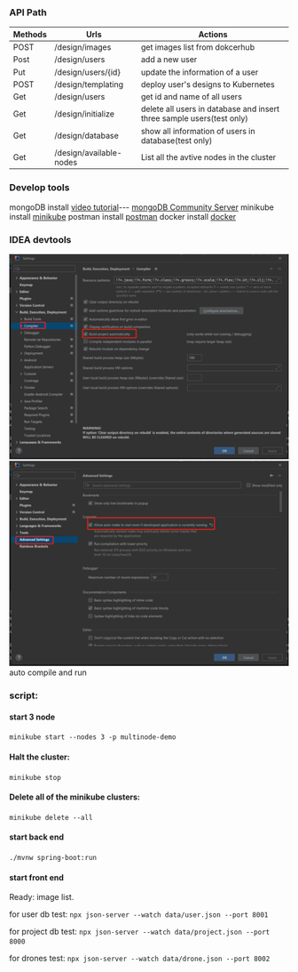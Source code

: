 ### API Path

| Methods | Urls | Actions |
| ---------- | ------- | -------- |
| POST | /design/images | get images list from dokcerhub |
| Post | /design/users | add a new user |
| Put | /design/users/{id} | update the information of a user |
| POST | /design/templating | deploy user's designs to Kubernetes|
| Get | /design/users | get id and name of all users |
| Get | /design/initialize | delete all users in database and insert three sample users(test only) |
| Get | /design/database | show all information of users in database(test only) |
| Get | /design/available-nodes | List all the avtive nodes in the cluster |

### Develop tools
mongoDB install  [video tutorial](https://www.youtube.com/watch?v=Ph1Z97X6xno&t=448s)--- [mongoDB Community Server](https://www.mongodb.com/try/download/community)
minikube install [minikube](https://minikube.sigs.k8s.io/docs/start/)
postman install [postman](https://www.postman.com/downloads/)
docker install [docker](https://www.docker.com/get-started/)

### IDEA devtools
![alt setting](setting1.png)
![alt setting](setting2.png)
auto compile and run

### script:
#### start 3 node
`minikube start --nodes 3 -p multinode-demo`
#### Halt the cluster:
`minikube stop`
#### Delete all of the minikube clusters:
`minikube delete --all`
#### start back end
`./mvnw spring-boot:run`
#### start front end
Ready: image list.

for user db test: `npx json-server --watch data/user.json --port 8001`

for project db test: `npx json-server --watch data/project.json --port 8000`

for drones test: `npx json-server --watch data/drone.json --port 8002`


